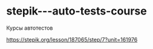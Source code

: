 # stepik---auto-tests-course
Курсы автотестов 

https://stepik.org/lesson/187065/step/7?unit=161976

